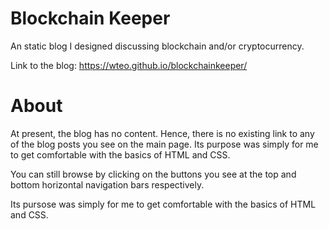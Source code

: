 # Blockchain Keeper

An static blog I designed discussing blockchain and/or cryptocurrency.

Link to the blog: https://wteo.github.io/blockchainkeeper/

# About 

At present, the blog has no content. Hence, there is no existing link to any of the blog posts you see on the main page. Its purpose was simply for me to get comfortable with the basics of HTML and CSS. 

You can still browse by clicking on the buttons you see at the top and bottom horizontal navigation bars respectively.   

Its pursose was simply for me to get comfortable with the basics of HTML and CSS. 
